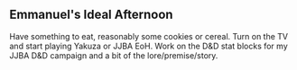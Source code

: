 ## Emmanuel's Ideal Afternoon

Have something to eat, reasonably some cookies or cereal.
Turn on the TV and start playing Yakuza or JJBA EoH. Work on the D&D stat blocks for my JJBA D&D campaign and a bit of the lore/premise/story.